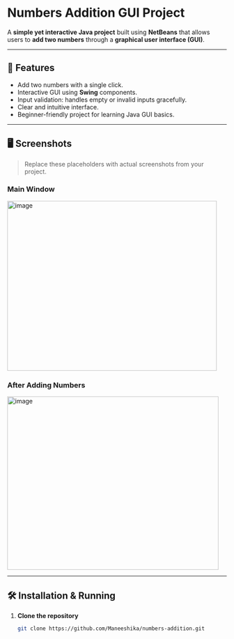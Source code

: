 # Numbers Addition GUI Project

A **simple yet interactive Java project** built using **NetBeans** that allows users to **add two numbers** through a **graphical user interface (GUI)**. 

---

## 🌟 Features

- Add two numbers with a single click.
- Interactive GUI using **Swing** components.
- Input validation: handles empty or invalid inputs gracefully.
- Clear and intuitive interface.
- Beginner-friendly project for learning Java GUI basics.

---

## 🖥 Screenshots

> Replace these placeholders with actual screenshots from your project.

### Main Window
<img width="481" height="390" alt="image" src="https://github.com/user-attachments/assets/622b3d8b-7e40-4609-a312-64205b58db4a" />


### After Adding Numbers
<img width="485" height="398" alt="image" src="https://github.com/user-attachments/assets/96aba2b6-37a1-4ca8-99c9-6e9314c2c275" />


---

## 🛠 Installation & Running

1. **Clone the repository**  
   ```bash
   git clone https://github.com/Maneeshika/numbers-addition.git

